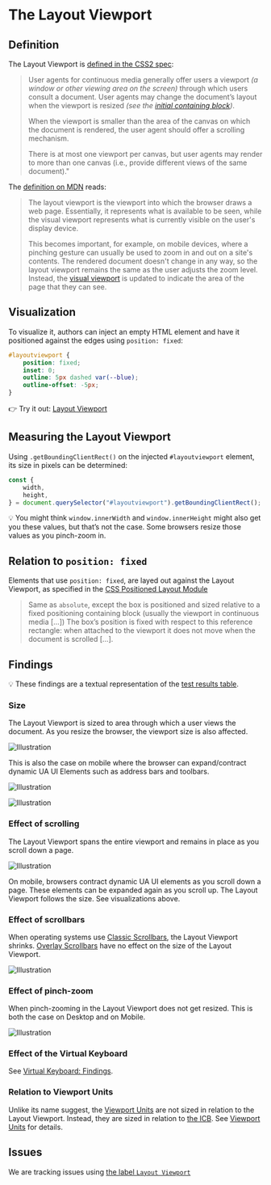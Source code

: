 # The Layout Viewport

## Definition

The Layout Viewport is [defined in the CSS2 spec](https://drafts.csswg.org/css2/#viewport):

> User agents for continuous media generally offer users a viewport _(a window or other viewing area on the screen)_ through which users consult a document. User agents may change the document’s layout when the viewport is resized _(see the [initial containing block](./icb.md))_.
> 
> When the viewport is smaller than the area of the canvas on which the document is rendered, the user agent should offer a scrolling mechanism.
> 
> There is at most one viewport per canvas, but user agents may render to more than one canvas (i.e., provide different views of the same document)."

The [definition on MDN](https://developer.mozilla.org/en-US/docs/Glossary/Layout_viewport) reads:

> The layout viewport is the viewport into which the browser draws a web page. Essentially, it represents what is available to be seen, while the visual viewport represents what is currently visible on the user's display device.
> 
> This becomes important, for example, on mobile devices, where a pinching gesture can usually be used to zoom in and out on a site's contents. The rendered document doesn't change in any way, so the layout viewport remains the same as the user adjusts the zoom level. Instead, the [visual viewport](./visual-viewport.md) is updated to indicate the area of the page that they can see.

## Visualization

To visualize it, authors can inject an empty HTML element and have it positioned against the edges using `position: fixed`:

```css
#layoutviewport {
	position: fixed;
	inset: 0;
	outline: 5px dashed var(--blue);
	outline-offset: -5px;
}
```

👉 Try it out: [Layout Viewport](https://interop-2022-viewport.netlify.app/individual/layout-viewport/)

## Measuring the Layout Viewport

Using `.getBoundingClientRect()` on the injected `#layoutviewport` element, its size in pixels can be determined:

```js
const {
	width,
	height,
} = document.querySelector("#layoutviewport").getBoundingClientRect();
```

💡 You might think `window.innerWidth` and `window.innerHeight` might also get you these values, but that’s not the case. Some browsers resize those values as you pinch-zoom in.

## Relation to `position: fixed`

Elements that use `position: fixed`, are layed out against the Layout Viewport, as specified in the [CSS Positioned Layout Module](https://drafts.csswg.org/css-position/#valdef-position-fixed)

> Same as `absolute`, except the box is positioned and sized relative to a fixed positioning containing block (usually the viewport in continuous media […])
> The box’s position is fixed with respect to this reference rectangle: when attached to the viewport it does not move when the document is scrolled […].

## Findings

💡 These findings are a textual representation of the [test results table](https://goo.gle/interop-2022-viewport-testresults).

### Size

The Layout Viewport is sized to area through which a user views the document. As you resize the browser, the viewport size is also affected.

![Illustration](./illustrations/layout-viewport-desktop.png)

This is also the case on mobile where the browser can expand/contract dynamic UA UI Elements such as address bars and toolbars.

![Illustration](./illustrations/layout-viewport-mobile--uaui-expanded.png)

![Illustration](./illustrations/layout-viewport-mobile--uaui-retracted.png)

### Effect of scrolling

The Layout Viewport spans the entire viewport and remains in place as you scroll down a page.

![Illustration](./illustrations/layout-viewport-desktop-content-long--scrolled.png)

On mobile, browsers contract dynamic UA UI elements as you scroll down a page. These elements can be expanded again as you scroll up. The Layout Viewport follows the size. See visualizations above.

### Effect of scrollbars

When operating systems use [Classic Scrollbars](./scrolling.md#classic-scrollbars), the Layout Viewport shrinks. [Overlay Scrollbars](./scrolling.md#overlay-scrollbars) have no effect on the size of the Layout Viewport.

![Illustration](./illustrations/layout-viewport-desktop-content-long--classic-scrollbar.png)

### Effect of pinch-zoom

When pinch-zooming in the Layout Viewport does not get resized. This is both the case on Desktop and on Mobile.

![Illustration](./illustrations/visual-viewport-desktop--pinch-zoomed-in-1.png)

### Effect of the Virtual Keyboard

See [Virtual Keyboard: Findings](./virtual-keyboard.md#findings).

### Relation to Viewport Units

Unlike its name suggest, the [Viewport Units](./viewport-units.md) are not sized in relation to the Layout Viewport. Instead, they are sized in relation to [the ICB](./icb.md). See [Viewport Units](./viewport-units.md) for details.

## Issues

We are tracking issues using [the label `Layout Viewport`](https://github.com/web-platform-tests/interop-2022-viewport/issues?q=is%3Aissue+label%3A%22Layout+Viewport%22)